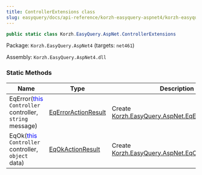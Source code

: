 ```yaml
---
title: ControllerExtensions class
slug: easyquery/docs/api-reference/korzh-easyquery-aspnet4/korzh-easyquery-aspnet-namespace/controllerextensions-class
---
```



```csharp
public static class Korzh.EasyQuery.AspNet.ControllerExtensions

```
Package: `Korzh.EasyQuery.AspNet4` (targets: `net461`)

Assembly: `Korzh.EasyQuery.AspNet4.dll`

### Static Methods

| Name | Type | Description | 
| --- | --- | --- | 
| EqError(<span style='color: blue'>this</span> `Controller` controller, `string` message) | [EqErrorActionResult](/api-reference/korzh-easyquery-aspnet4/korzh-easyquery-aspnet-namespace/eqerroractionresult-class) | Create [Korzh.EasyQuery.AspNet.EqErrorActionResult](/api-reference/korzh-easyquery-aspnet4/korzh-easyquery-aspnet-namespace/eqerroractionresult-class) | 
| EqOk(<span style='color: blue'>this</span> `Controller` controller, `object` data) | [EqOkActionResult](/api-reference/korzh-easyquery-aspnet4/korzh-easyquery-aspnet-namespace/eqokactionresult-class) | Create [Korzh.EasyQuery.AspNet.EqOkActionResult](/api-reference/korzh-easyquery-aspnet4/korzh-easyquery-aspnet-namespace/eqokactionresult-class) |
